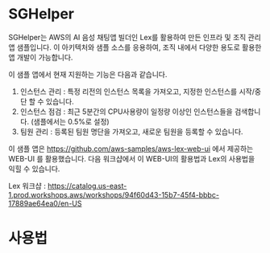 # SGHelper

SGHelper는 AWS의 AI 음성 채팅앱 빌더인 Lex를 활용하여 만든 인프라 및 조직 관리 앱 샘플입니다. 
이 아키텍처와 샘플 소스를 응용하여, 조직 내에서 다양한 용도로 활용한 앱 개발이 가능합니다.

이 샘플 앱에서 현재 지원하는 기능은 다음과 같습니다.
1) 인스턴스 관리 : 특정 리전의 인스턴스 목록을 가져오고, 지정한 인스턴스를 시작/중단 할 수 있습니다.
2) 인스턴스 점검 : 최근 5분간의 CPU사용량이 일정량 이상인 인스턴스들을 검색합니다. (샘플에서는 0.5%로 설정)
3) 팀원 관리 : 등록된 팀원 명단을 가져오고, 새로운 팀원을 등록할 수 있습니다.

이 샘플 앱은 https://github.com/aws-samples/aws-lex-web-ui 에서 제공하는 WEB-UI 를 활용했습니다.
다음 워크샵에서 이 WEB-UI의 활용법과 Lex의 사용법을 익힐 수 있습니다.

Lex 워크샵 : https://catalog.us-east-1.prod.workshops.aws/workshops/94f60d43-15b7-45f4-bbbc-17889ae64ea0/en-US

# 사용법

